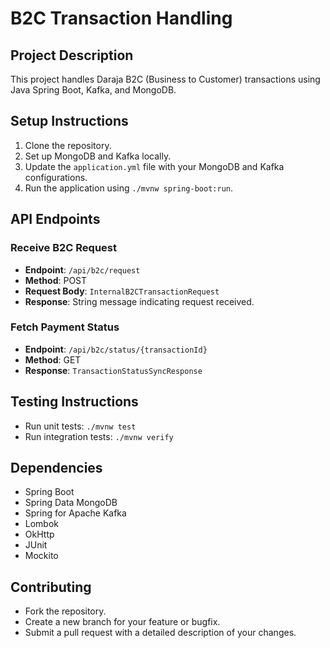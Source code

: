 # B2C Transaction Handling

## Project Description
This project handles Daraja B2C (Business to Customer) transactions using Java Spring Boot, Kafka, and MongoDB.

## Setup Instructions
1. Clone the repository.
2. Set up MongoDB and Kafka locally.
3. Update the `application.yml` file with your MongoDB and Kafka configurations.
4. Run the application using `./mvnw spring-boot:run`.

## API Endpoints
### Receive B2C Request
- **Endpoint**: `/api/b2c/request`
- **Method**: POST
- **Request Body**: `InternalB2CTransactionRequest`
- **Response**: String message indicating request received.

### Fetch Payment Status
- **Endpoint**: `/api/b2c/status/{transactionId}`
- **Method**: GET
- **Response**: `TransactionStatusSyncResponse`

## Testing Instructions
- Run unit tests: `./mvnw test`
- Run integration tests: `./mvnw verify`

## Dependencies
- Spring Boot
- Spring Data MongoDB
- Spring for Apache Kafka
- Lombok
- OkHttp
- JUnit
- Mockito

## Contributing
- Fork the repository.
- Create a new branch for your feature or bugfix.
- Submit a pull request with a detailed description of your changes.
